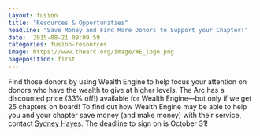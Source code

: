 ```yaml
---
layout: fusion
title: "Resources & Opportunities"
headline: "Save Money and Find More Donors to Support your Chapter!"
date:  2015-08-21 09:09:59
categories: fusion-resources
image: https://www.thearc.org/image/WE_logo.png
pageposition: first
---
```

Find those donors by using Wealth Engine to help focus your attention on donors who have the wealth to give at higher levels. The Arc has a discounted price (33% off!) available for Wealth Engine—but only if we get 25 chapters on board! To find out how Wealth Engine may be able to help you and your chapter save money (and make money) with their service, contact <a href="mailto:hayes@thearc.org">Sydney Hayes</a>. The deadline to sign on is October 31! 
